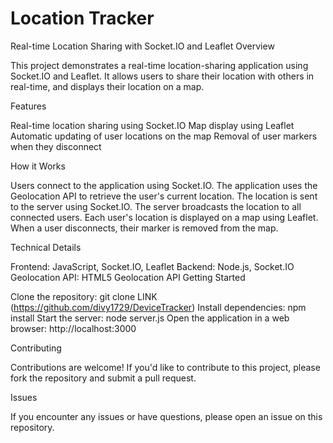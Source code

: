 # Location Tracker
 Real-time Location Sharing with Socket.IO and Leaflet
Overview

This project demonstrates a real-time location-sharing application using Socket.IO and Leaflet. It allows users to share their location with others in real-time, and displays their location on a map.

Features

Real-time location sharing using Socket.IO
Map display using Leaflet
Automatic updating of user locations on the map
Removal of user markers when they disconnect

How it Works

Users connect to the application using Socket.IO.
The application uses the Geolocation API to retrieve the user's current location.
The location is sent to the server using Socket.IO.
The server broadcasts the location to all connected users.
Each user's location is displayed on a map using Leaflet.
When a user disconnects, their marker is removed from the map.

Technical Details

Frontend: JavaScript, Socket.IO, Leaflet
Backend: Node.js, Socket.IO
Geolocation API: HTML5 Geolocation API
Getting Started

Clone the repository: git clone LINK (https://github.com/divy1729/DeviceTracker)
Install dependencies: npm install
Start the server: node server.js
Open the application in a web browser: http://localhost:3000

Contributing

Contributions are welcome! If you'd like to contribute to this project, please fork the repository and submit a pull request.

Issues

If you encounter any issues or have questions, please open an issue on this repository.
